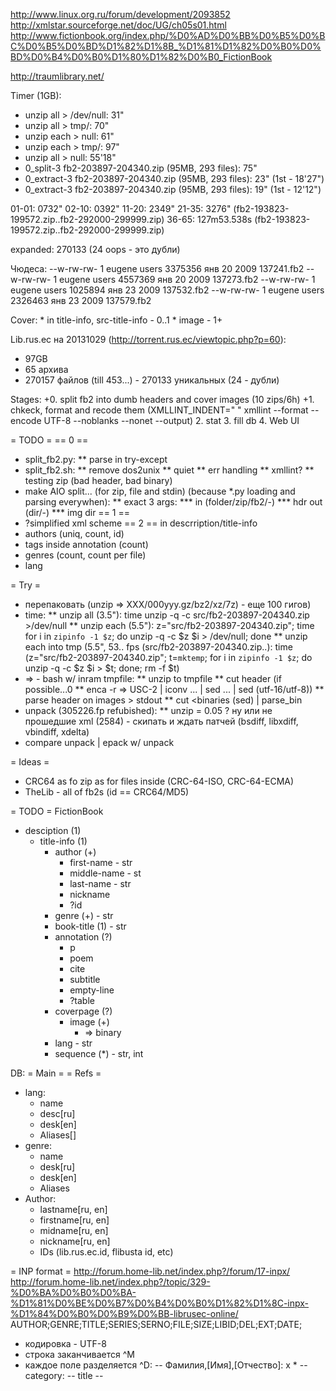 http://www.linux.org.ru/forum/development/2093852
http://xmlstar.sourceforge.net/doc/UG/ch05s01.html
http://www.fictionbook.org/index.php/%D0%AD%D0%BB%D0%B5%D0%BC%D0%B5%D0%BD%D1%82%D1%8B_%D1%81%D1%82%D0%B0%D0%BD%D0%B4%D0%B0%D1%80%D1%82%D0%B0_FictionBook

http://traumlibrary.net/

Timer (1GB):
* unzip all > /dev/null: 31"
* unzip all > tmp/: 70"
* unzip each > null: 61"
* unzip each > tmp/: 97"
* unzip all > null: 55'18"
* 0_split-3 fb2-203897-204340.zip (95MB, 293 files): 75"
* 0_extract-3 fb2-203897-204340.zip (95MB, 293 files): 23" (1st - 18'27")
* 0_extract-3 fb2-203897-204340.zip (95MB, 293 files): 19" (1st - 12'12")

01-01:	0732"
02-10:	0392"
11-20:	2349"
21-35:	3276" (fb2-193823-199572.zip..fb2-292000-299999.zip)
36-65:	127m53.538s (fb2-193823-199572.zip..fb2-292000-299999.zip)

expanded: 270133 (24 oops - это дубли)

Чюдеса:
--w-rw-rw- 1 eugene users 3375356 янв 20  2009 137241.fb2
--w-rw-rw- 1 eugene users 4557369 янв 20  2009 137273.fb2
--w-rw-rw- 1 eugene users 1025894 янв 23  2009 137532.fb2
--w-rw-rw- 1 eugene users 2326463 янв 23  2009 137579.fb2

Cover:
	* in title-info, src-title-info - 0..1
	* image - 1+

Lib.rus.ec на 20131029 (http://torrent.rus.ec/viewtopic.php?p=60):
* 97GB
* 65 архива
* 270157 файлов (till 453...) - 270133 уникальных (24 - дубли)

Stages:
+0. split fb2 into dumb headers and cover images (10 zips/6h)
+1. chkeck, format and recode them (XMLLINT_INDENT=" " xmllint --format --encode UTF-8 --noblanks --nonet --output)
 2. stat
 3. fill db
 4. Web UI

= TODO =
== 0 ==
* split_fb2.py:
** parse in try-except
* split_fb2.sh:
** remove dos2unix
** quiet
** err handling
** xmllint?
** testing zip (bad header, bad binary)
* make AIO split... (for zip, file and stdin) (because *.py loading and parsing everywhen):
** exact 3 args:
*** in (folder/zip/fb2/-)
*** hdr out (dir/-)
*** img dir
== 1 ==
* ?simplified xml scheme
== 2 ==
in descrription/title-info
* authors (uniq, count, id)
* tags inside annotation (count)
* genres (count, count per file)
* lang

= Try =
* перепаковать (unzip => XXX/000yyy.gz/bz2/xz/7z) - еще 100 гигов)
* time:
** unzip all (3.5"):
	time unzip -q -c src/fb2-203897-204340.zip >/dev/null
** unzip each (5.5"):
	z="src/fb2-203897-204340.zip"; time for i in `zipinfo -1 $z`; do unzip -q -c $z $i > /dev/null; done
** unzip each into tmp (5.5", 53.. fps (src/fb2-203897-204340.zip..):
	time (z="src/fb2-203897-204340.zip"; t=`mktemp`; for i in `zipinfo -1 $z`; do unzip -q -c $z $i > $t; done; rm -f $t)
* => - bash w/ inram tmpfile:
** unzip to tmpfile
** cut header (if possible...0
** enca -r <file> => USC-2 | iconv ... | sed ... | sed (utf-16/utf-8))
** parse header on images > stdout
** cut <binaries (sed) | parse_bin
* unpack (305226.fp refubished):
** unzip = 0.05
? ну или не прошедшие xml (2584) - скипать и ждать патчей (bsdiff, libxdiff, vbindiff, xdelta)
* compare unpack | epack w/ unpack

= Ideas =
* CRC64 as fo zip as for files inside (CRC-64-ISO, CRC-64-ECMA)
* TheLib - all of fb2s (id == CRC64/MD5)

= TODO =
FictionBook
- desciption (1)
  - title-info (1)
    - author (+)
      - first-name - str
      - middle-name - st
      - last-name - str
      - nickname
      - ?id
    - genre (+) - str
    - book-title (1) - str
    - annotation (?)
      - p
      - poem
      - cite
      - subtitle
      - empty-line
      - ?table
    - coverpage (?)
      - image (+)
        - => binary
    - lang - str
    - sequence (*) - str, int

DB:
= Main =
= Refs =
* lang:
    * name
    * desc[ru]
    * desk[en]
    * Aliases[]
* genre:
    * name
    * desk[ru]
    * desk[en]
    * Aliases
* Author:
    * lastname[ru, en]
    * firstname[ru, en]
    * midname[ru, en]
    * nickname[ru, en]
    * IDs (lib.rus.ec.id, flibusta id, etc)

= INP format =
http://forum.home-lib.net/index.php?/forum/17-inpx/
http://forum.home-lib.net/index.php?/topic/329-%D0%BA%D0%B0%D0%BA-%D1%81%D0%BE%D0%B7%D0%B4%D0%B0%D1%82%D1%8C-inpx-%D1%84%D0%B0%D0%B9%D0%BB-librusec-online/
AUTHOR;GENRE;TITLE;SERIES;SERNO;FILE;SIZE;LIBID;DEL;EXT;DATE;
* кодировка - UTF-8
* строка заканчивается ^M
* каждое поле разделяется ^D:
-- Фамилия,[Имя],[Отчество]: x *
-- category:
-- title
--